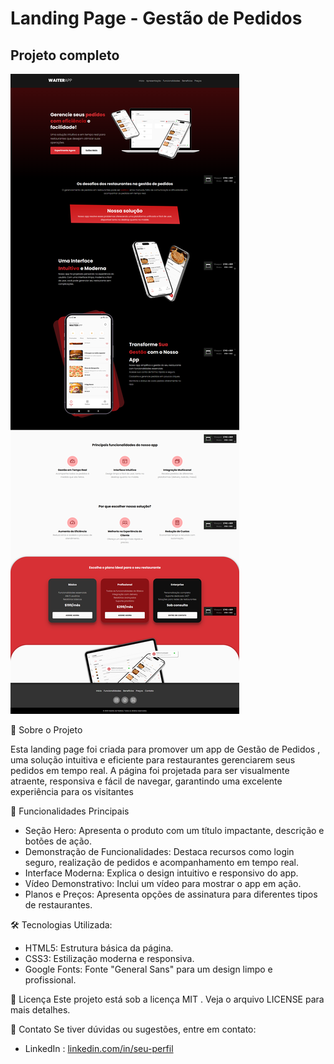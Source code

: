 # Landing Page - Gestão de Pedidos



## Projeto completo
<img src="./assets/demo.png" alt="" />

📌 Sobre o Projeto

Esta landing page foi criada para promover um app de Gestão de Pedidos , uma solução intuitiva e eficiente para restaurantes gerenciarem seus pedidos em tempo real. A página foi projetada para ser visualmente atraente, responsiva e fácil de navegar, garantindo uma excelente experiência para os visitantes

🔑 Funcionalidades Principais
- Seção Hero: Apresenta o produto com um título impactante, descrição e botões de ação.
- Demonstração de Funcionalidades: Destaca recursos como login seguro, realização de pedidos e acompanhamento em tempo real.
- Interface Moderna: Explica o design intuitivo e responsivo do app.
- Vídeo Demonstrativo: Inclui um vídeo para mostrar o app em ação.
- Planos e Preços: Apresenta opções de assinatura para diferentes tipos de restaurantes.


🛠 Tecnologias Utilizada:
- HTML5: Estrutura básica da página.
- CSS3: Estilização moderna e responsiva.
- Google Fonts: Fonte "General Sans" para um design limpo e profissional.

📜 Licença
Este projeto está sob a licença MIT . Veja o arquivo LICENSE para mais detalhes.

📧 Contato
Se tiver dúvidas ou sugestões, entre em contato:

- LinkedIn : [linkedin.com/in/seu-perfil](https://www.linkedin.com/in/gerson-santos-silva/)
